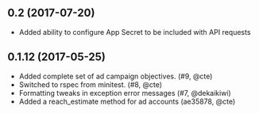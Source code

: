 ## 0.2 (2017-07-20)
 - Added ability to configure App Secret to be included with API requests

## 0.1.12 (2017-05-25)
 - Added complete set of ad campaign objectives. (#9, @cte)
 - Switched to rspec from minitest. (#8, @cte)
 - Formatting tweaks in exception error messages (#7, @dekaikiwi)
 - Added a reach_estimate method for ad accounts (ae35878, @cte)
